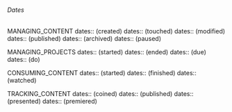 ###### Dates
MANAGING_CONTENT
dates::  (created)
dates::  (touched)
dates::  (modified)
dates::  (published)
dates::  (archived)
dates::  (paused)

MANAGING_PROJECTS
dates::  (started)
dates::  (ended)
dates::  (due)
dates::  (do)

CONSUMING_CONTENT
dates::  (started)
dates::  (finished)
dates::  (watched)

TRACKING_CONTENT
dates:: (coined)
dates::  (published)
dates::  (presented)
dates::  (premiered)